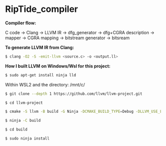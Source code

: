 # RipTide_compiler

**Compiler flow:**

C code -> Clang -> LLVM IR -> dfg_generator -> dfg+CGRA description -> mapper -> CGRA mapping -> bitstream generator -> bitsream 

**To generate LLVM IR from Clang:**

```bash
$ clang -O2 -S -emit-llvm <source.c> -o <output.ll>
```
**How I built LLVM on Windows/Wsl for this project:**

```bash
$ sudo apt-get install ninja lld
```

Within WSL2 and the directory: /mnt/c/ 

```bash
$ git clone --depth 1 https://github.com/llvm/llvm-project.git

$ cd llvm-project

$ cmake -S llvm -B build -G Ninja -DCMAKE_BUILD_TYPE=Debug -DLLVM_USE_LINKER=lld -DLLVM_INCLUDE_BENCHMARKS=OFF -DLLVM_TARGETS_TO_BUILD= DLLVM_INCLUDE_TESTS=OFF

$ ninja -C build

$ cd build

$ sudo ninja install
```
